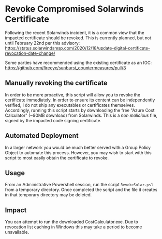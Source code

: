 # Revoke Compromised Solarwinds Certificate

Following the recent Solarwinds incident, it is a common view that the impacted certificate should be revoked. This is currently planned, but not until February 22nd per this advisory:
https://status.solarwindsmsp.com/2020/12/18/update-digital-certificate-revocation-date-change/

Some parties have recommended using the existing certificate as an IOC:
https://github.com/fireeye/sunburst_countermeasures/pull/3

## Manually revoking the certificate

In order to be more proactive, this script will allow you to revoke the certificate immediately. In order to ensure its content can be independently verified, I do not ship any executables or certificates themselves. Accordingly, running this script starts by downloading the free "Azure Cost Calculator" (~90MB download) from Solarwinds. This is a *non malicious* file, signed by the impacted code signing certificate.

## Automated Deployment

In a larger network you would be much better served with a Group Policy Object to automate this process. However, you may wish to start with this script to most easily obtain the certificate to revoke.

## Usage

From an Administrative Powershell session, run the script `RevokeSolar.ps1` from a temporary directory. Once completed the script and the file it creates in that temporary directory may be deleted.

## Impact

You can attempt to run the downloaded CostCalculator.exe. Due to revocation list caching in Windows this may take a period to become unavailable.
